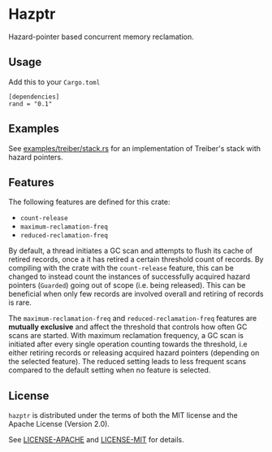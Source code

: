 # Hazptr

Hazard-pointer based concurrent memory reclamation.

## Usage

Add this to your `Cargo.toml`

```
[dependencies]
rand = "0.1"
```

## Examples

See [examples/treiber/stack.rs](examples/treiber/stack.rs) for an implementation of Treiber's stack with hazard
pointers.

## Features

The following features are defined for this crate:

- `count-release`
- `maximum-reclamation-freq`
- `reduced-reclamation-freq`

By default, a thread initiates a GC scan and attempts to flush its cache of retired records, once a it has retired a
certain threshold count of records.
By compiling with the crate with the `count-release` feature, this can be changed to instead count the instances of
successfully acquired hazard pointers (`Guarded`) going out of scope (i.e. being released).
This can be beneficial when only few records are involved overall and retiring of records is rare.

The `maximum-reclamation-freq` and `reduced-reclamation-freq` features are **mutually exclusive** and affect the
threshold that controls how often GC scans are started.
With maximum reclamation frequency, a GC scan is initiated after every single operation counting towards the threshold,
i.e either retiring records or releasing acquired hazard pointers (depending on the selected feature).
The reduced setting leads to less frequent scans compared to the default setting when no feature is selected.

## License

`hazptr` is distributed under the terms of both the MIT license and the
Apache License (Version 2.0).

See [LICENSE-APACHE](LICENSE-APACHE) and [LICENSE-MIT](LICENSE-MIT) for details.
